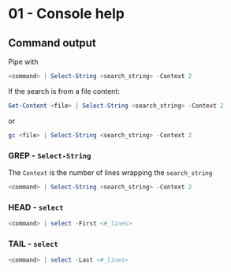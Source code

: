 # 01 - Console help

## Command output
Pipe with 

```powershell
<command> | Select-String <search_string> -Context 2
```
If the search is from a file content:

```powershell
Get-Content <file> | Select-String <search_string> -Context 2
```
or
```powershell
gc <file> | Select-String <search_string> -Context 2
```


### GREP - `Select-String`

The `Context` is the number of lines wrapping the `search_string` 

```powershell
<command> | Select-String <search_string> -Context 2
```


### HEAD - `select`

```powershell
<command> | select -First <#_lines>
```

### TAIL - `select`

```powershell
<command> | select -Last <#_lines>
```
